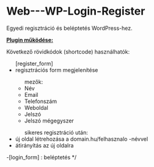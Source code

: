 # Web---WP-Login-Register
Egyedi regisztráció és beléptetés WordPress-hez.

<b><u>Plugin működése:</u></b>

Következő rövidkódok (shortcode) használhatók:<br>

<ul>[register_form]
    <li>regisztrációs form megjelenítése</li>
    <ul>mezők:
        <li>Név</li>
        <li>Email</li>
        <li>Telefonszám</li>
        <li>Weboldal</li>
        <li>Jelszó</li>
        <li>Jelszó mégegyszer</li>
    </ul>
    <ul>sikeres regisztráció után:</ul>
        <li>új oldal létrehozása a domain.hu/felhasznalo -névvel</li>
        <li>átirányítás az új oldalra</li>
    </ul>
</ul>
        
-[login_form]       : beléptetés
*/
